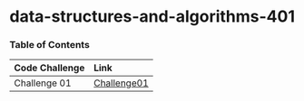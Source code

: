 # data-structures-and-algorithms-401

### Table of Contents

|      Code Challenge       |                 Link                   |
| :-------------------------| :------------------------------------- |
|     Challenge 01          |   [Challenge01](Challenge01/readme.md) |
